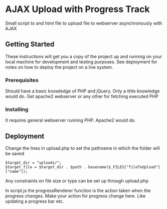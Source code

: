 # AJAX Upload with Progress Track

Small script to and html file to upload file to webserver asynchronously with AJAX

## Getting Started

These instructions will get you a copy of the project up and running on your local machine for development and testing purposes. See deployment for notes on how to deploy the project on a live system.

### Prerequisites

Should have a basic knowledge of PHP and jQuery. Only a little knowledge would do.
Get apache2 webserver or any other for fetching executed PHP

### Installing

It requires general webserver running PHP. Apache2 would do.

## Deployment

Change the lines in upload.php to set the pathname in which the folder will be saved
```
$target_dir = "uploads/";
$target_file = $target_dir . $path . basename($_FILES["fileToUpload"]["name"]);
```
Any constraints on file size or type can be set up through upload.php

In script.js the progressRenderer function is the action taken when the progress changes. Make your action for progress change here.
Like updating a progress bar etc.


